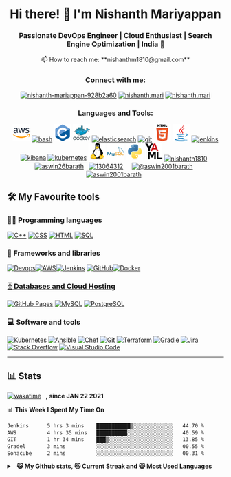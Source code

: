 <h1 align="center">Hi there! 👋 I'm Nishanth Mariyappan</h1>
<h3 align="center">Passionate DevOps Engineer | Cloud Enthusiast | Search Engine Optimization | India 🚀</h3>

<p align="center">
  📫 How to reach me: **nishanthm1810@gmail.com**
</p>

<h3 align="center">Connect with me:</h3>
<p align="center">
  <a href="https://in.linkedin.com/in/nishanth-mariappan-928b2a60" target="_blank"><img src="https://raw.githubusercontent.com/rahuldkjain/github-profile-readme-generator/master/src/images/icons/Social/linked-in-alt.svg" alt="nishanth-mariappan-928b2a60" height="30" width="40" /></a>
  <a href="https://www.facebook.com/nishanth.mari/" target="_blank"><img src="https://raw.githubusercontent.com/rahuldkjain/github-profile-readme-generator/master/src/images/icons/Social/instagram.svg" alt="nishanth.mari" height="30" width="40" /></a>
  <a href="https://www.instagram.com/nishanth.mari/" target="_blank"><img src="https://raw.githubusercontent.com/rahuldkjain/github-profile-readme-generator/master/src/images/icons/Social/facebook.svg" alt="nishanth.mari" height="30" width="40" /></a>
</p>

<h3 align="center">Languages and Tools:</h3>
<p align="center">
  <a href="https://aws.amazon.com" target="_blank" rel="noreferrer"><img src="https://raw.githubusercontent.com/devicons/devicon/master/icons/amazonwebservices/amazonwebservices-original-wordmark.svg" alt="aws" width="40" height="40"/></a>
  <a href="https://www.gnu.org/software/bash/" target="_blank" rel="noreferrer"><img src="https://www.vectorlogo.zone/logos/gnu_bash/gnu_bash-icon.svg" alt="bash" width="40" height="40"/></a>
  <a href="https://www.cprogramming.com/" target="_blank" rel="noreferrer"><img src="https://raw.githubusercontent.com/devicons/devicon/master/icons/c/c-original.svg" alt="c" width="40" height="40"/></a>
  <a href="https://www.docker.com/" target="_blank" rel="noreferrer"><img src="https://raw.githubusercontent.com/devicons/devicon/master/icons/docker/docker-original-wordmark.svg" alt="docker" width="40" height="40"/></a>
  <a href="https://www.elastic.co" target="_blank" rel="noreferrer"><img src="https://www.vectorlogo.zone/logos/elastic/elastic-icon.svg" alt="elasticsearch" width="40" height="40"/></a>
  <a href="https://git-scm.com/" target="_blank" rel="noreferrer"><img src="https://www.vectorlogo.zone/logos/git-scm/git-scm-icon.svg" alt="git" width="40" height="40"/></a>
  <a href="https://www.w3.org/html/" target="_blank" rel="noreferrer"><img src="https://raw.githubusercontent.com/devicons/devicon/master/icons/html5/html5-original-wordmark.svg" alt="html5" width="40" height="40"/></a>
  <a href="https://www.java.com" target="_blank" rel="noreferrer"><img src="https://raw.githubusercontent.com/devicons/devicon/master/icons/java/java-original.svg" alt="java" width="40" height="40"/></a>
  <a href="https://www.jenkins.io" target="_blank" rel="noreferrer"><img src="https://www.vectorlogo.zone/logos/jenkins/jenkins-icon.svg" alt="jenkins" width="40" height="40"/></a>
  <a href="https://www.elastic.co/kibana" target="_blank" rel="noreferrer"><img src="https://www.vectorlogo.zone/logos/elasticco_kibana/elasticco_kibana-icon.svg" alt="kibana" width="40" height="40"/></a>
  <a href="https://kubernetes.io" target="_blank" rel="noreferrer"><img src="https://www.vectorlogo.zone/logos/kubernetes/kubernetes-icon.svg" alt="kubernetes" width="40" height="40"/></a>
  <a href="https://www.linux.org/" target="_blank" rel="noreferrer"><img src="https://raw.githubusercontent.com/devicons/devicon/master/icons/linux/linux-original.svg" alt="linux" width="40" height="40"/></a>
  <a href="https://www.mysql.com/" target="_blank" rel="noreferrer"><img src="https://raw.githubusercontent.com/devicons/devicon/master/icons/mysql/mysql-original-wordmark.svg" alt="mysql" width="40" height="40"/></a>
  <a href="https://www.python.org" target="_blank" rel="noreferrer"><img src="https://raw.githubusercontent.com/devicons/devicon/master/icons/python/python-original.svg" alt="python" width="40" height="40"/></a>
  <a href="https://yaml.org/" target="_blank" rel="noreferrer"><img src="https://raw.githubusercontent.com/devicons/devicon/master/icons/yaml/yaml-original.svg" alt="yaml" width="40" height="40"/></a>
  <a href="https://github.com/nishanth1810" target="_blank"><img align="center" src="https://raw.githubusercontent.com/rahuldkjain/github-profile-readme-generator/master/src/images/icons/Social/github.svg" alt="nishanth1810" height="30" width="40" /></a>
&nbsp;
  <a href="https://www.simplilearn.com/" target="_blank"><img align="center" src="https://raw.githubusercontent.com/rahuldkjain/github-profile-readme-generator/master/src/images/icons/Social/leet-code.svg" alt="aswin26barath" height="30" width="40" /></a>
&nbsp;
  <a href="https://stackoverflow.com/users/23557824/nishanth-mari?tab=profile" target="_blank"><img align="center" src="https://raw.githubusercontent.com/rahuldkjain/github-profile-readme-generator/master/src/images/icons/Social/stack-overflow.svg" alt="13064312" height="30" width="40" /></a>
&nbsp;
&nbsp;
  <a href="https://medium.com/@nishanthm1810" target="_blank"><img align="center" src="https://raw.githubusercontent.com/rahuldkjain/github-profile-readme-generator/master/src/images/icons/Social/medium.svg" alt="@aswin2001barath" height="30" width="40" /></a>
&nbsp;
  <a href="https://dev.to/nishanth1810" target="_blank"><img align="center" src="https://cdn.jsdelivr.net/npm/simple-icons@3.0.1/icons/dev-dot-to.svg" alt="aswin2001barath" height="30" width="40" /></a>
&nbsp;

</p>

## 🛠️ My Favourite tools

### 👨‍💻 Programming languages

<p>
    <a href="#"><img alt="C++" src="https://custom-icon-badges.herokuapp.com/badge/C++-9C033A.svg?logo=cpp2&logoColor=white"></a>
    <a href="#"><img alt="CSS" src="https://img.shields.io/badge/CSS-1572B6.svg?logo=css3&logoColor=white"></a>
    <a href="#"><img alt="HTML" src="https://img.shields.io/badge/HTML-E34F26.svg?logo=html5&logoColor=white"></a>
    <a href="#"><img alt="SQL" src="https://custom-icon-badges.herokuapp.com/badge/SQL-025E8C.svg?logo=database&logoColor=white"></a>
</p>

### 🧰 Frameworks and libraries

<p>
    <a href="#"><img alt="Devops" src="https://img.shields.io/badge/-Devops-326CE5?logo=Devops&logoColor=white"
    <a href="#"><img alt="AWS" src="https://img.shields.io/badge/-AWS-326CE5?logo=AWS&logoColor=Orange"
    <a href="#"><img alt="Jenkins" src="https://img.shields.io/badge/-Jenkins-326CE5?logo=Jenkins&logoColor=Orange"></a>
    <a href="#"><img alt="GitHub" src="https://img.shields.io/badge/-GitHub-326CE5?logo=GitHub&logoColor=RED"
    <a href="#"><img alt="Docker" src="https://img.shields.io/badge/-Docker-326CE5?logo=Docker&logoColor=RED"

</p>

### 🗄️ Databases and Cloud Hosting

<p>
    <a href="#"><img alt="GitHub Pages" src="https://img.shields.io/badge/GitHub%20Pages-327FC7.svg?logo=github&logoColor=white"></a>
    <a href="#"><img alt="MySQL" src="https://img.shields.io/badge/MySQL-00f.svg?logo=mysql&logoColor=white"></a>
    <a href="#"><img alt="PostgreSQL" src ="https://img.shields.io/badge/PostgreSQL-316192.svg?logo=postgresql&logoColor=white"></a>
</p>

### 💻 Software and tools

<p>
    <a href="#"><img alt="Kubernetes" src="https://img.shields.io/badge/-Kubernetes-326CE5?logo=Kubernetes&logoColor=white"></a>
    <a href="#"><img alt="Ansible" src="https://img.shields.io/badge/-Ansible-FB542B?logo=Ansible&logoColor=white"></a>
    <a href="#"><img alt="Chef" src="https://img.shields.io/badge/Chef-000000.svg?logo=Chef&logoColor=white"></a>
    <a href="#"><img alt="Git" src="https://img.shields.io/badge/Git-000000.svg?logo=Git&logoColor=Orange"></a>
    <a href="#"><img alt="Terraform" src="https://img.shields.io/badge/Terraform-000000.svg?logo=Terraform&logoColor=Orange"></a>
    <a href="#"><img alt="Gradle" src="https://img.shields.io/badge/Gradle-000000.svg?logo=Gradle&logoColor=Orange"></a>
    <a href="#"><img alt="Jira" src="https://img.shields.io/badge/Jira-000000.svg?logo=Jira&logoColor=Orange"></a>
    <a href="#"><img alt="Stack Overflow" src="https://img.shields.io/badge/-Stack%20Overflow-FE7A16?logo=stack-overflow&logoColor=white"></a>
    <a href="#"><img alt="Visual Studio Code" src="https://img.shields.io/badge/Visual%20Studio%20Code-0078d7.svg?logo=visual-studio-code&logoColor=white"></a>
</p>

---

## 📊 Stats

[![wakatime](https://wakatime.com/badge/user/0f3d8544-3446-40bb-987d-b1a8ed7d2cff.svg)](https://wakatime.com/@0f3d8544-3446-40bb-987d-b1a8ed7d2cff) <b>&nbsp; , since JAN 22 2021</b>

📊 <b>This Week I Spent My Time On</b>

<!--START_SECTION:waka-->
```text
Jenkins      5 hrs 3 mins    ███████████▒░░░░░░░░░░░░░   44.70 % 
AWS          4 hrs 35 mins   ██████████░░░░░░░░░░░░░░░   40.59 % 
GIT          1 hr 34 mins    ███▒░░░░░░░░░░░░░░░░░░░░░   13.85 % 
Gradel       3 mins          ░░░░░░░░░░░░░░░░░░░░░░░░░   00.55 % 
Sonacube     2 mins          ░░░░░░░░░░░░░░░░░░░░░░░░░   00.31 % 
```
<!--END_SECTION:waka-->
<details>
  <summary>&nbsp;&nbsp;<b>😺 My Github stats, 😻 Current Streak and 😸 Most Used Languages</summary>
  <br/>
	<a href="https://github.com/anuraghazra/github-readme-stats" title="Go to Source"><img alt="nishanth1810's Github Stats" src="https://denvercoder1-github-readme-stats.vercel.app/api?username=nishanth1810&show_icons=true&count_private=true&theme=react&border=61dafb&hide_border=true" height="172px"/></a>
	<a href="https://github.com/anuraghazra/github-readme-stats" title="Go to Source"><img alt="nishanth1810's Top Languages" src="https://github-readme-stats.vercel.app/api/top-langs/?username=nishanth1810&langs_count=6&layout=compact&theme=react&hide_border=true&border_color=61dafb&hide=Jupyter%20Notebook,html,css,scss,pug,ruby,php,shell" height="172px"/></a>
  <br/>
  ⚡ I'm a <b>Polyglot programmer</b> in diverse languages
  <br/>
  ⚠ <b>Note:</b> Top languages is only a metric of the languages my public code consists of and doesn't reflect experience or skill level.

<p align=center>
  <a href="https://git.io/streak-stats" title="Go to Source">
    <img alt="nishanth1810's Streak" src="https://github-readme-streak-stats.herokuapp.com/?user=nishanth1810&theme=react&border=61dafb" height="192px"/>
  </a>
</p>
<br />

</details>

<br/><br/>
